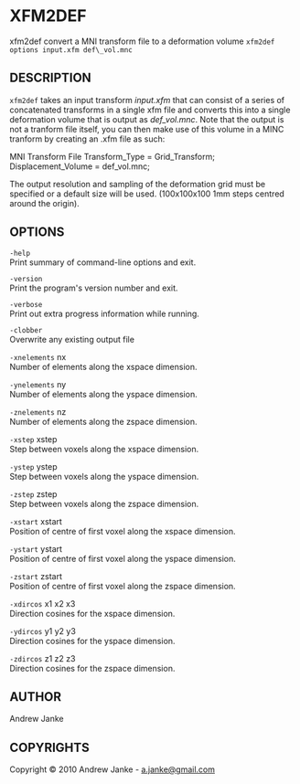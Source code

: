 ---
---
# XFM2DEF
xfm2def convert a MNI transform file to a deformation volume
`xfm2def options input.xfm def\_vol.mnc `

## DESCRIPTION

`xfm2def` takes an input transform *input.xfm* that can consist of a series of concatenated transforms in a single xfm file and converts this into a single deformation volume that is output as *def\_vol.mnc*. Note that the output is not a tranform file itself, you can then make use of this volume in a MINC tranform by creating an .xfm file as such:

MNI Transform File Transform\_Type = Grid\_Transform; Displacement\_Volume = def\_vol.mnc;

The output resolution and sampling of the deformation grid must be specified or a default size will be used. (100x100x100 1mm steps centred around the origin).

## OPTIONS

`-help`  
Print summary of command-line options and exit.

`-version`  
Print the program's version number and exit.

`-verbose`  
Print out extra progress information while running.

`-clobber`  
Overwrite any existing output file

`-xnelements` nx  
Number of elements along the xspace dimension.

`-ynelements` ny  
Number of elements along the yspace dimension.

`-znelements` nz  
Number of elements along the zspace dimension.

`-xstep` xstep  
Step between voxels along the xspace dimension.

`-ystep` ystep  
Step between voxels along the yspace dimension.

`-zstep` zstep  
Step between voxels along the zspace dimension.

`-xstart` xstart  
Position of centre of first voxel along the xspace dimension.

`-ystart` ystart  
Position of centre of first voxel along the yspace dimension.

`-zstart` zstart  
Position of centre of first voxel along the zspace dimension.

`-xdircos` x1 x2 x3  
Direction cosines for the xspace dimension.

`-ydircos` y1 y2 y3  
Direction cosines for the yspace dimension.

`-zdircos` z1 z2 z3  
Direction cosines for the zspace dimension.

## AUTHOR

Andrew Janke

## COPYRIGHTS

Copyright © 2010 Andrew Janke - a.janke@gmail.com
